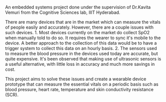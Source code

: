 An embedded systems project done under the supervision of Dr.Kavita Vemuri from the Cognitive Sciences lab, IIIT Hyderabad.

There are many devices that are in the market which can measure the vitals of people easily and accurately. However, there are a couple issues with such devices.
	1. Most devices currently on the market do collect SpO2 when manually told to do so. It requires the wearer to sync it's mobile to the device. A better approach to the collection of this data would be to have a trigger system to collect this data on an hourly basis.
	2. The sensors used to measure the blood pressure in the devices used today are accurate, but quite expensive. It's been observed that making use of ultrasonic sensors is a useful alternative, with little loss in accuracy and much more savings in cost.

This project aims to solve these issues and create a wearable device prototype that can measure the essential vitals on a periodic basis such as blood pressure, heart rate, temperature and skin conductivity resistance (SCR). 
